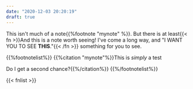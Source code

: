 ```yaml
---
date: "2020-12-03 20:20:19"
draft: true
---
```



This isn't much of a note{{%footnote "mynote" %}}. But there is at least{{< fn >}}And this is a note worth seeing! I've come a long way, and "I WANT YOU TO SEE **THIS**."{{< /fn >}} something for you to see.

{{%footnotelist%}}
{{%citation "mynote"%}}This is *simply* a test

Do I get a second chance?{{%/citation%}}
{{%/footnotelist%}}

{{< fnlist >}} 